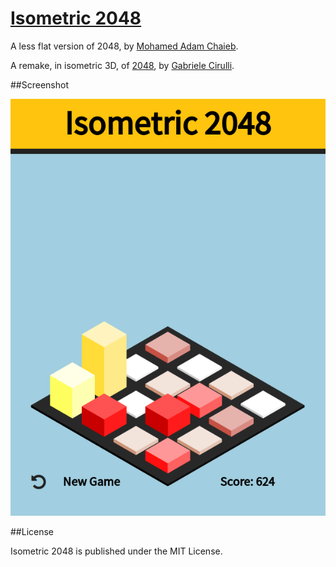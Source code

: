 # [Isometric 2048](http://moes.website/isometric-2048)

A less flat version of 2048, by [Mohamed Adam Chaieb](http://moes.website).

A remake, in isometric 3D, of [2048](http://gabrielecirulli.github.io/2048/), by [Gabriele Cirulli](http://gabrielecirulli.com/).

##Screenshot

![Failed to load the screenshot](./screenshot.png)

##License

Isometric 2048 is published under the MIT License.
